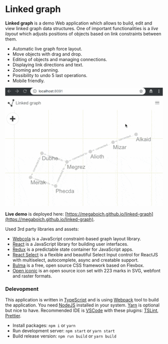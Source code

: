 # Linked graph

**Linked graph** is a demo Web application which allows to build, edit and view linked graph data structures.
One of important functionalities is a *live layout* which adjusts positions of objects based on link constraints between them.

- Automatic live graph force layout.
- Move objects with drag and drop.
- Editing of objects and managing connections.
- Displaying link directions and text.
- Zooming and panning.
- Possibility to undo 5 last operations.
- Mobile friendly.

![Linked graph demo gif](docs/linked-graph-demo-optimized.gif)

**Live demo** is deployed here: [https://megaboich.github.io/linked-graph](https://megaboich.github.io/linked-graph).
              
Used 3rd party libraries and assets:

- [Webcola](https://github.com/tgdwyer/WebCola) is a JavaScript constraint-based graph layout library.
- [React](https://reactjs.org/) is a JavaScript library for building user interfaces.
- [Redux](https://redux.js.org/) is a predictable state container for JavaScript apps.
- [React Select](https://react-select.com/home) is a flexible and beautiful Select Input control for ReactJS with multiselect, autocomplete, async and creatable support.
- [Bulma](https://github.com/jgthms/bulma) is a free, open source CSS framework based on Flexbox.
- [Open iconic](https://github.com/iconic/open-iconic) is an open source icon set with 223 marks in SVG, webfont and raster formats.


### Delevopment
This application is written in [TypeScript]() and is using [Webpack]() tool to build the application.
You need [NodeJS](https://nodejs.org/en/) installed in your system. [Yarn](https://yarnpkg.com/en/) is optional but nice to have. Recommended IDE is [VSCode]() with these plugins: [TSLint](https://github.com/Microsoft/vscode-typescript-tslint-plugin), [Prettier](https://marketplace.visualstudio.com/items?itemName=esbenp.prettier-vscode).

- Install packages: `npm i` or `yarn`
- Run development server: `npm start` or `yarn start`
- Build release version: `npm run build` or `yarn build`
